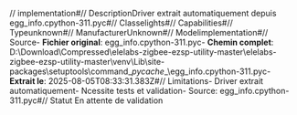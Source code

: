 // implementation#// DescriptionDriver extrait automatiquement depuis egg_info.cpython-311.pyc#// Classelights#// Capabilities#// Typeunknown#// ManufacturerUnknown#// Modelimplementation#// Source- **Fichier original**: egg_info.cpython-311.pyc- **Chemin complet**: D:\Download\Compressed\elelabs-zigbee-ezsp-utility-master\elelabs-zigbee-ezsp-utility-master\venv\Lib\site-packages\setuptools\command\__pycache__\egg_info.cpython-311.pyc- **Extrait le**: 2025-08-05T08:33:31.383Z#// Limitations- Driver extrait automatiquement- Ncessite tests et validation- Source: egg_info.cpython-311.pyc#// Statut En attente de validation
